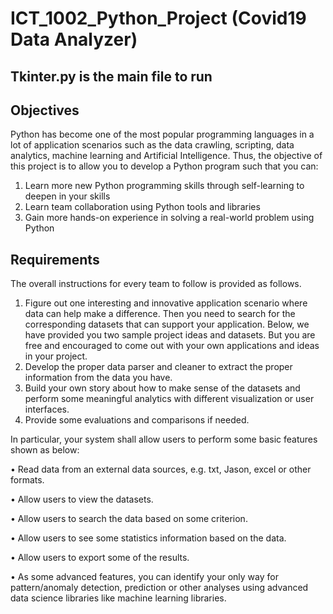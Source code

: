 # ICT_1002_Python_Project (Covid19 Data Analyzer)

## Tkinter.py is the main file to run 


## Objectives
Python has become one of the most popular programming languages in a lot of application scenarios such as the data crawling, scripting, data analytics, machine learning and Artificial Intelligence. Thus, the objective of this project is to allow you to develop a Python program such that you can:
1. Learn more new Python programming skills through self-learning to deepen in your skills
2. Learn team collaboration using Python tools and libraries
3. Gain more hands-on experience in solving a real-world problem using Python

## Requirements
The overall instructions for every team to follow is provided as follows.
1. Figure out one interesting and innovative application scenario where data can help make a difference. Then you need to search for the corresponding datasets that can support your application. Below, we have provided you two sample project ideas and datasets. But you are free and encouraged to come out with your own applications and ideas in your project.
2. Develop the proper data parser and cleaner to extract the proper information from the data you have.
3. Build your own story about how to make sense of the datasets and perform some meaningful analytics with different visualization or user interfaces.
4. Provide some evaluations and comparisons if needed.

In particular, your system shall allow users to perform some basic features shown as below:

• Read data from an external data sources, e.g. txt, Jason, excel or other formats.

• Allow users to view the datasets.

• Allow users to search the data based on some criterion.

• Allow users to see some statistics information based on the data.

• Allow users to export some of the results.

• As some advanced features, you can identify your only way for pattern/anomaly detection, prediction or other analyses using advanced data science libraries like machine learning libraries.
